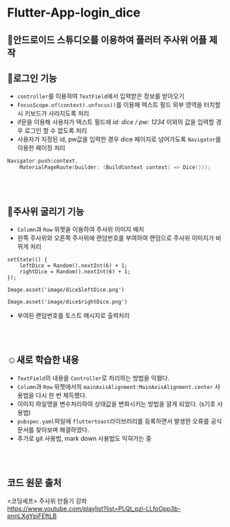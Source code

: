 Flutter-App-login_dice
==================

📱안드로이드 스튜디오를 이용하여 플러터 주사위 어플 제작
-------------------

## 🏡로그인 기능
* `controller`를 이용하여 `TextField`에서 입력받은 정보를 받아오기
* `FocusScope.of(context).unfocus()`를 이용해 텍스트 필드 외부 영역을 터치할 시 키보드가 사라지도록 처리
* if문을 이용해 사용자가 텍스트 필드에 *id: dice / pw: 1234* 이외의 값을 입력할 경우 로그인 할 수 없도록 처리
* 사용자가 지정된 id, pw값을 입력한 경우 dice 페이지로 넘어가도록 `Navigator`를 이용한 페이징 처리
```kotlin
Navigator.push(context, 
    MaterialPageRoute(builder: (BuildContext context) => Dice()));
```


<br/><br/>
## 🎲주사위 굴리기 기능
* `Column`과 `Row` 위젯을 이용하여 주사위 이미지 배치
* 왼쪽 주사위와 오른쪽 주사위에 랜덤번호를 부여하여 랜덤으로 주사위 이미지가 바뀌게 처리
```
setState(() {
    leftDice = Random().nextInt(6) + 1;
    rightDice = Random().nextInt(6) + 1;
});
```
```
Image.asset('image/dice$leftDice.png')
```
```
Image.asset('image/dice$rightDice.png')
```
* 부여된 랜덤번호를 토스트 메시지로 출력처리


<br/><br/>
## ☺새로 학습한 내용
* `TextField`의 내용을 `Controller`로 처리하는 방법을 익혔다.
* `Column`과 `Row` 위젯에서의 `mainAxisAlignment:MainAxisAlignment.center` 사용법을 다시 한 번 체득했다. 
* 이미지 파일명을 변수처리하여 상태값을 변화시키는 방법을 알게 되었다. (`$`기호 사용법)
* `pubspec.yaml`파일에 `fluttertoast`라이브러리를 등록하면서 발생한 오류를 공식문서를 찾아보며 해결하였다.
* 추가로 git 사용법, mark down 사용법도 익혀가는 중



</br></br>
## 코드 원문 출처
<코딩셰프> 주사위 만들기 강좌 </br>
<https://www.youtube.com/playlist?list=PLQt_pzi-LLfoOpp3b-pnnLXgYpiFEftLB> 


